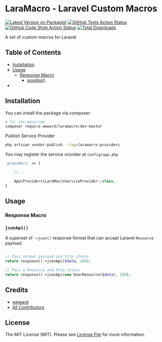 
# LaraMacro - Laravel Custom Macros

[![Latest Version on Packagist](https://img.shields.io/packagist/v/weward/laramacro.svg?style=flat-square)](https://packagist.org/packages/weward/laramacro)
[![GitHub Tests Action Status](https://img.shields.io/github/actions/workflow/status/weward/laramacro/run-tests.yml?branch=main&label=tests&style=flat-square)](https://github.com/weward/laramacro/actions?query=workflow%3Arun-tests+branch%3Amain)
[![GitHub Code Style Action Status](https://img.shields.io/github/actions/workflow/status/weward/laramacro/fix-php-code-style-issues.yml?branch=main&label=code%20style&style=flat-square)](https://github.com/weward/laramacro/actions?query=workflow%3A"Fix+PHP+code+style+issues"+branch%3Amain)
[![Total Downloads](https://img.shields.io/packagist/dt/weward/laramacro.svg?style=flat-square)](https://packagist.org/packages/weward/laramacro)

A set of custom macros for Laravel


## Table of Contents
- [Installation](#installation)
- [Usage](#usage)
    - [Response Macro](#response-macro)
        - [jsonApi()](#jsonapi)
-


## Installation

You can install the package via composer:

```bash
# for the meantime
composer require weward/laramacro:dev-master 
```

Publish Service Provider

```bash
php artisan vendor:publish --tag=laramacro-providers
```


You may register the service srovider at `config/app.php` 

```php
'providers' => [

    // ...

    App\Providers\LaraMacroServiceProvider::class,
]

```

## Usage

### Response Macro



### `jsonApi()`

A superset of `->json()` response format that can accept Laravel `Resource` payload.

```php

// Pass normal payload and http status
return response()->jsonApi($data, 200);

// Pass a Resource and hhtp status
return response()->jsonApi(new UserResource($data), 200);

```



## Credits

- [weward](https://github.com/weward)
- [All Contributors](../../contributors)

## License

The MIT License (MIT). Please see [License File](LICENSE.md) for more information.
